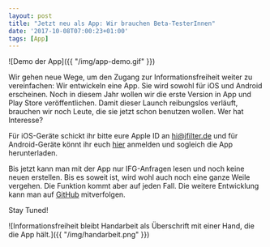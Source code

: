 ```yaml
---
layout: post
title: "Jetzt neu als App: Wir brauchen Beta-TesterInnen"
date: '2017-10-08T07:00:23+01:00'
tags: [App]
---
```


![Demo der App]({{ "/img/app-demo.gif" }})

Wir gehen neue Wege, um den Zugang zur Informationsfreiheit weiter zu vereinfachen: Wir entwickeln eine App. Sie wird sowohl für iOS und Android erscheinen. Noch in diesem Jahr wollen wir die erste Version in App und Play Store veröffentlichen. Damit dieser Launch reibungslos verläuft, brauchen wir noch Leute, die sie jetzt schon benutzen wollen. Wer hat Interesse?

Für iOS-Geräte schickt ihr bitte eure Apple ID an <hi@jfilter.de> und für Android-Geräte könnt ihr euch [hier](https://rink.hockeyapp.net/recruit/dfeb3c49543b4bafa5e2b6ba37641e63) anmelden und sogleich die App herunterladen.

Bis jetzt kann man mit der App nur IFG-Anfragen lesen und noch keine neuen erstellen. Bis es soweit ist, wird wohl auch noch eine ganze Weile vergehen. Die Funktion kommt aber auf jeden Fall. Die weitere Entwicklung kann man auf [GitHub](https://github.com/jfilter/frag-den-staat-app) mitverfolgen.

Stay Tuned!

![Informationsfreiheit bleibt Handarbeit als Überschrift mit einer Hand, die die App hält.]({{ "/img/handarbeit.png" }})


